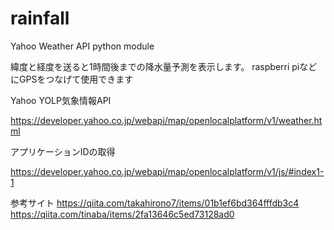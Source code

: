 # rainfall
Yahoo Weather API  python module

緯度と経度を送ると1時間後までの降水量予測を表示します。
raspberri piなどにGPSをつなげて使用できます


Yahoo YOLP気象情報API

https://developer.yahoo.co.jp/webapi/map/openlocalplatform/v1/weather.html

アプリケーションIDの取得

https://developer.yahoo.co.jp/webapi/map/openlocalplatform/v1/js/#index1-1

参考サイト
https://qiita.com/takahirono7/items/01b1ef6bd364fffdb3c4
https://qiita.com/tinaba/items/2fa13646c5ed73128ad0
